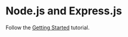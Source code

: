 # Node.js and Express.js

Follow the [Getting Started](https://expressjs.com/en/starter/installing.html) tutorial.
